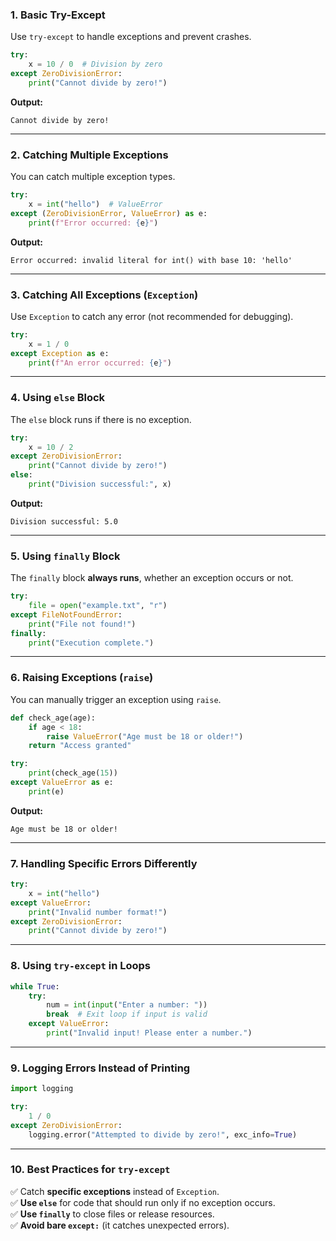 ### 1. Basic Try-Except
Use `try-except` to handle exceptions and prevent crashes.

```python
try:
    x = 10 / 0  # Division by zero
except ZeroDivisionError:
    print("Cannot divide by zero!")
```

**Output:**  
```
Cannot divide by zero!
```

---

### 2. Catching Multiple Exceptions
You can catch multiple exception types.

```python
try:
    x = int("hello")  # ValueError
except (ZeroDivisionError, ValueError) as e:
    print(f"Error occurred: {e}")
```

**Output:**  
```
Error occurred: invalid literal for int() with base 10: 'hello'
```

---

### 3. Catching All Exceptions (`Exception`)
Use `Exception` to catch any error (not recommended for debugging).

```python
try:
    x = 1 / 0
except Exception as e:
    print(f"An error occurred: {e}")
```

---

### 4. Using `else` Block
The `else` block runs if there is no exception.

```python
try:
    x = 10 / 2
except ZeroDivisionError:
    print("Cannot divide by zero!")
else:
    print("Division successful:", x)
```

**Output:**  
```
Division successful: 5.0
```

---

### 5. Using `finally` Block
The `finally` block **always runs**, whether an exception occurs or not.

```python
try:
    file = open("example.txt", "r")
except FileNotFoundError:
    print("File not found!")
finally:
    print("Execution complete.")
```

---

### 6. Raising Exceptions (`raise`)
You can manually trigger an exception using `raise`.

```python
def check_age(age):
    if age < 18:
        raise ValueError("Age must be 18 or older!")
    return "Access granted"

try:
    print(check_age(15))
except ValueError as e:
    print(e)
```

**Output:**  
```
Age must be 18 or older!
```

---

### 7. Handling Specific Errors Differently
```python
try:
    x = int("hello")
except ValueError:
    print("Invalid number format!")
except ZeroDivisionError:
    print("Cannot divide by zero!")
```

---

### 8. Using `try-except` in Loops
```python
while True:
    try:
        num = int(input("Enter a number: "))
        break  # Exit loop if input is valid
    except ValueError:
        print("Invalid input! Please enter a number.")
```

---

### 9. Logging Errors Instead of Printing
```python
import logging

try:
    1 / 0
except ZeroDivisionError:
    logging.error("Attempted to divide by zero!", exc_info=True)
```

---

### 10. Best Practices for `try-except`
✅ Catch **specific exceptions** instead of `Exception`.  
✅ **Use `else`** for code that should run only if no exception occurs.  
✅ **Use `finally`** to close files or release resources.  
✅ **Avoid bare `except:`** (it catches unexpected errors).  
